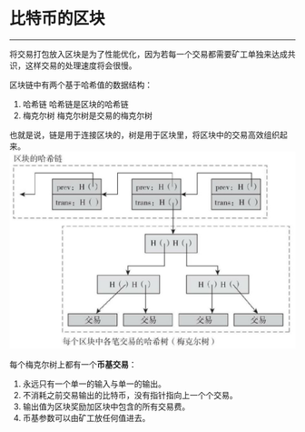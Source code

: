 <!--
 * @Author: ZhXZhao
 * @Date: 2020-02-09 20:38:50
 * @LastEditors  : ZhXZhao
 * @LastEditTime : 2020-02-09 20:54:38
 * @Description: 
 -->
# 比特币的区块

---


将交易打包放入区块是为了性能优化，因为若每一个交易都需要矿工单独来达成共识，这样交易的处理速度将会很慢。

区块链中有两个基于哈希值的数据结构：
1. 哈希链
   哈希链是区块的哈希链
2. 梅克尔树
   梅克尔树是交易的梅克尔树

也就是说，链是用于连接区块的，树是用于区块里，将区块中的交易高效组织起来。
![datastruct](pic/datastruct.jpg "datastruct")

每个梅克尔树上都有一个**币基交易**：
1. 永远只有一个单一的输入与单一的输出。
2. 不消耗之前交易输出的比特币，没有指针指向上一个个交易。
3. 输出值为区块奖励加区块中包含的所有交易费。
4. 币基参数可以由矿工放任何值进去。

